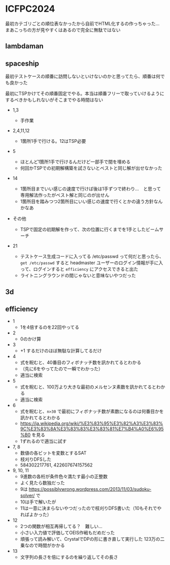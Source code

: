 # ICFPC2024

最初カテゴリごとの順位表なかったから自前でHTML化するの作っちゃった…  
まあこっちの方が見やすくはあるので完全に無駄ではない




## lambdaman

## spaceship

最初テストケースの順番に訪問しないといけないのかと思ってたら、順番は何でも良かった

最初にTSPかけてその順番固定でやる。本当は順番フリーで取っていけるようにするべきかもしれないがそこまでやる時間はない

* 1,3
  * 手作業
* 2,4,11,12
  * 1箇所1手で行ける。12はTSP必要
* 5
  * ほとんど1箇所1手で行けるんだけど一部手で間を埋める
  * 何回かTSPでの初期解構築を試さないとベストと同じ解が出せなかった
* 14
  * 1箇所目までいい感じの速度で行けば後は1手ずつで終わり…　と思って専用解法作ったがベスト解と同じのが出せん
  * 1箇所目を踏みつつ2箇所目にいい感じの速度で行くとかの違う方針なんかなあ
* その他
  * TSPで固定の初期解を作って、次の位置に行くまでを1手としたビームサーチ


* 21
  * テストケース生成コードに入ってる /etc/passwd って何だと思ったら、 `get /etc/passwd` すると headmaster ユーザーのログイン情報が手に入って、ログインすると `efficiency` にアクセスできると出た
  * ライトニングラウンドの間じゃないと意味ないやつだった

## 3d

## efficiency

* 1
  * 1を4倍するのを22回やってる
* 2
  * 0のかけ算
* 3
  * +1 するだけのほぼ無駄な計算してるだけ
* 4 
  * 式を睨むと、40番目のフィボナッチ数を訊かれてるとわかる
  * （先に6をやってたので一瞬でわかった）
  * 適当に検索
* 5 
  * 式を睨むと、100万より大きな最初のメルセンヌ素数を訊かれてるとわかる
  * 適当に検索
* 6 
  * 式を睨むと、`n>30` で最初にフィボナッチ数が素数になるのは何番目かを訊かれてるとわかる
  * https://ja.wikipedia.org/wiki/%E3%83%95%E3%82%A3%E3%83%9C%E3%83%8A%E3%83%83%E3%83%81%E7%B4%A0%E6%95%B0 を見る
  * 1ずれるので適当に試す
* 7, 8 
  * 数値の各ビットを変数とするSAT
  * 枝刈りDFSした
  * 584302217761, 422607674157562
* 9, 10, 11 
  * 9進数の各桁が条件色々満たす最小の正整数
  * よく見たら数独だった
  * 9は https://possiblywrong.wordpress.com/2013/11/03/sudoku-solver/ で
  * 10は手で解いたが
  * 11は一意に決まらないやつだったので枝刈りDFS書いた（10もそれでやればよかった）
* 12
  * 2つの関数が相互再帰してる？　難しい…
  * 小さい入力値で評価してOEIS作戦もだめだった
  * 頑張って読み解いて、CrystalでDPの形に書き直して実行した 123万の二乗なので時間がかかる
* 13
  * 文字列の長さを倍にするのを繰り返してその長さ
